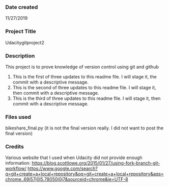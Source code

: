 ### Date created
11/27/2019

### Project Title
Udacitygitproject2

### Description
This project is to prove knowledge of version control using git and github
1. This is the first of three updates to this readme file.  I will stage it, the commit with a descriptive message.
2. This is the second of three updates to this readme file.  I will stage it, then commit with a descriptive message.
3. This is the third of three updates to this readme file. I will stage it, then commit with a descriptive message.


### Files used
bikeshare_final.py (it is not the final version really.  I did not want to post the final version)

### Credits
Various website that I used when Udacity did not provide enough information:
https://blog.scottlowe.org/2015/01/27/using-fork-branch-git-workflow/
https://www.google.com/search?q=git+create+a+local+repository&oq=git+create+a+local+repository&aqs=chrome..69i57j0l5.78050j0j7&sourceid=chrome&ie=UTF-8



